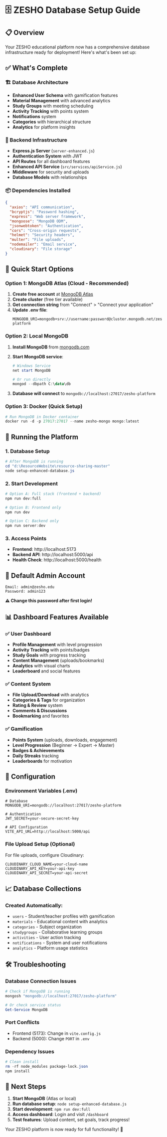 # 🗄️ ZESHO Database Setup Guide

## 📋 Overview

Your ZESHO educational platform now has a comprehensive database infrastructure ready for deployment! Here's what's been set up:

## ✅ What's Complete

### 🏗️ Database Architecture

- **Enhanced User Schema** with gamification features
- **Material Management** with advanced analytics
- **Study Groups** with meeting scheduling
- **Activity Tracking** with points system
- **Notifications** system
- **Categories** with hierarchical structure
- **Analytics** for platform insights

### 🔧 Backend Infrastructure

- **Express.js Server** (`server-enhanced.js`)
- **Authentication System** with JWT
- **API Routes** for all dashboard features
- **Enhanced API Service** (`src/services/apiService.js`)
- **Middleware** for security and uploads
- **Database Models** with relationships

### 📦 Dependencies Installed

```json
{
  "axios": "API communication",
  "bcryptjs": "Password hashing",
  "express": "Web server framework",
  "mongoose": "MongoDB ODM",
  "jsonwebtoken": "Authentication",
  "cors": "Cross-origin requests",
  "helmet": "Security headers",
  "multer": "File uploads",
  "nodemailer": "Email service",
  "cloudinary": "File storage"
}
```

## 🚀 Quick Start Options

### Option 1: MongoDB Atlas (Cloud - Recommended)

1. **Create free account** at [MongoDB Atlas](https://cloud.mongodb.com)
2. **Create cluster** (free tier available)
3. **Get connection string** from "Connect" > "Connect your application"
4. **Update .env file**:
   ```env
   MONGODB_URI=mongodb+srv://username:password@cluster.mongodb.net/zesho-platform
   ```

### Option 2: Local MongoDB

1. **Install MongoDB** from [mongodb.com](https://www.mongodb.com/try/download/community)
2. **Start MongoDB service**:

   ```powershell
   # Windows Service
   net start MongoDB

   # Or run directly
   mongod --dbpath C:\data\db
   ```

3. **Database will connect** to `mongodb://localhost:27017/zesho-platform`

### Option 3: Docker (Quick Setup)

```powershell
# Run MongoDB in Docker container
docker run -d -p 27017:27017 --name zesho-mongo mongo:latest
```

## 🎯 Running the Platform

### 1. Database Setup

```powershell
# After MongoDB is running
cd "d:\ResourceWebsite\resource-sharing-master"
node setup-enhanced-database.js
```

### 2. Start Development

```powershell
# Option A: Full stack (frontend + backend)
npm run dev:full

# Option B: Frontend only
npm run dev

# Option C: Backend only
npm run server:dev
```

### 3. Access Points

- **Frontend**: http://localhost:5173
- **Backend API**: http://localhost:5000/api
- **Health Check**: http://localhost:5000/health

## 🔐 Default Admin Account

```
Email: admin@zesho.edu
Password: admin123
```

**⚠️ Change this password after first login!**

## 📊 Dashboard Features Available

### ✅ User Dashboard

- **Profile Management** with level progression
- **Activity Tracking** with points/badges
- **Study Goals** with progress tracking
- **Content Management** (uploads/bookmarks)
- **Analytics** with visual charts
- **Leaderboard** and social features

### ✅ Content System

- **File Upload/Download** with analytics
- **Categories & Tags** for organization
- **Rating & Review** system
- **Comments & Discussions**
- **Bookmarking** and favorites

### ✅ Gamification

- **Points System** (uploads, downloads, engagement)
- **Level Progression** (Beginner → Expert → Master)
- **Badges & Achievements**
- **Daily Streaks** tracking
- **Leaderboards** for motivation

## 🔧 Configuration

### Environment Variables (.env)

```env
# Database
MONGODB_URI=mongodb://localhost:27017/zesho-platform

# Authentication
JWT_SECRET=your-secure-secret-key

# API Configuration
VITE_API_URL=http://localhost:5000/api
```

### File Upload Setup (Optional)

For file uploads, configure Cloudinary:

```env
CLOUDINARY_CLOUD_NAME=your-cloud-name
CLOUDINARY_API_KEY=your-api-key
CLOUDINARY_API_SECRET=your-api-secret
```

## 📈 Database Collections

### Created Automatically:

- `users` - Student/teacher profiles with gamification
- `materials` - Educational content with analytics
- `categories` - Subject organization
- `studygroups` - Collaborative learning groups
- `activities` - User action tracking
- `notifications` - System and user notifications
- `analytics` - Platform usage statistics

## 🛠️ Troubleshooting

### Database Connection Issues

```powershell
# Check if MongoDB is running
mongosh "mongodb://localhost:27017/zesho-platform"

# Or check service status
Get-Service MongoDB
```

### Port Conflicts

- Frontend (5173): Change in `vite.config.js`
- Backend (5000): Change `PORT` in `.env`

### Dependency Issues

```powershell
# Clean install
rm -rf node_modules package-lock.json
npm install
```

## 🎉 Next Steps

1. **Start MongoDB** (Atlas or local)
2. **Run database setup**: `node setup-enhanced-database.js`
3. **Start development**: `npm run dev:full`
4. **Access dashboard**: Login and visit `/dashboard`
5. **Test features**: Upload content, set goals, track progress!

Your ZESHO platform is now ready for full functionality! 🚀
